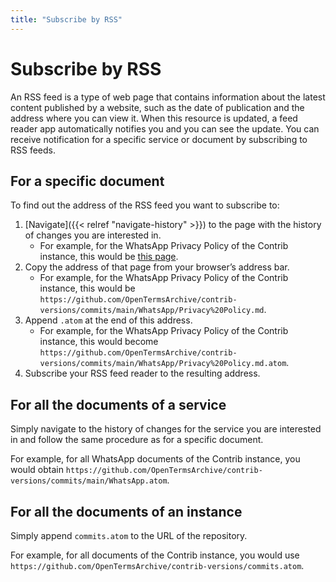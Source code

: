 ```yaml
---
title: "Subscribe by RSS"
---
```


# Subscribe by RSS

An RSS feed is a type of web page that contains information about the latest content published by a website, such as the date of publication and the address where you can view it. When this resource is updated, a feed reader app automatically notifies you and you can see the update. You can receive notification for a specific service or document by subscribing to RSS feeds.

## For a specific document

To find out the address of the RSS feed you want to subscribe to:

1. [Navigate]({{< relref "navigate-history" >}}) to the page with the history of changes you are interested in.
	- For example, for the WhatsApp Privacy Policy of the Contrib instance, this would be [this page](https://github.com/OpenTermsArchive/contrib-versions/commits/main/WhatsApp/Privacy%20Policy.md).
2. Copy the address of that page from your browser’s address bar.
	- For example, for the WhatsApp Privacy Policy of the Contrib instance, this would be `https://github.com/OpenTermsArchive/contrib-versions/commits/main/WhatsApp/Privacy%20Policy.md`.
3. Append `.atom` at the end of this address.
	- For example, for the WhatsApp Privacy Policy of the Contrib instance, this would become `https://github.com/OpenTermsArchive/contrib-versions/commits/main/WhatsApp/Privacy%20Policy.md.atom`.
4. Subscribe your RSS feed reader to the resulting address.

## For all the documents of a service

Simply navigate to the history of changes for the service you are interested in and follow the same procedure as for a specific document.

For example, for all WhatsApp documents of the Contrib instance, you would obtain `https://github.com/OpenTermsArchive/contrib-versions/commits/main/WhatsApp.atom`.

## For all the documents of an instance

Simply append `commits.atom` to the URL of the repository.

For example, for all documents of the Contrib instance, you would use `https://github.com/OpenTermsArchive/contrib-versions/commits.atom`.
